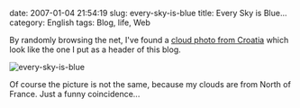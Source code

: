 date: 2007-01-04 21:54:19
slug: every-sky-is-blue
title: Every Sky is Blue...
category: English
tags: Blog, life, Web

By randomly browsing the net, I've found a [cloud photo from Croatia](http://tallecreative.com/designmudd/2005/06/13/croatia-pics/) which look like the one I put as a header of this blog.

![every-sky-is-blue](/static/uploads/2007/01/every-sky-is-blue.png)

Of course the picture is not the same, because my clouds are from North of France. Just a funny coincidence...
